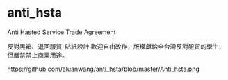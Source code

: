 anti_hsta
=========

Anti Hasted Service Trade Agreement 

反對黑箱、退回服貿-貼紙設計
歡迎自由改作，版權獻給全台灣反對服貿的學生，但嚴禁禁止商業用途。

https://github.com/aluanwang/anti_hsta/blob/master/Anti_hsta.png
